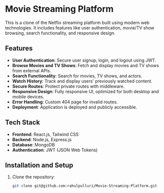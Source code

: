 # Movie Streaming Platform

This is a clone of the Netflix streaming platform built using modern web technologies. It includes features like user authentication, movie/TV show browsing, search functionality, and responsive design.

## Features
- **User Authentication**: Secure user signup, login, and logout using JWT.
- **Browse Movies and TV Shows**: Fetch and display movies and TV shows from external APIs.
- **Search Functionality**: Search for movies, TV shows, and actors.
- **Watch History**: Track and display users' previously watched content.
- **Secure Routes**: Protect private routes with middleware.
- **Responsive Design**: Fully responsive UI, optimized for both desktop and mobile devices.
- **Error Handling**: Custom 404 page for invalid routes.
- **Deployment**: Application is deployed and publicly accessible.

## Tech Stack
- **Frontend**: React.js, Tailwind CSS
- **Backend**: Node.js, Express.js
- **Database**: MongoDB
- **Authentication**: JWT (JSON Web Tokens)

## Installation and Setup

1. Clone the repository:
   ```bash
   git clone git@github.com:rahulpulluri/Movie-Streaming-Platform.git
